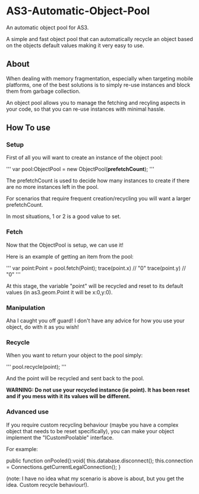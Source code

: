 # AS3-Automatic-Object-Pool

An automatic object pool for AS3.

A simple and fast object pool that can automatically recycle an object based on the objects default values
making it very easy to use.

## About

When dealing with memory fragmentation, especially when targeting mobile platforms, one of the best solutions
is to simply re-use instances and block them from garbage collection.

An object pool allows you to manage the fetching and recyling aspects in your code, so that you can re-use
instances with minimal hassle.

## How To use

### Setup

First of all you will want to create an instance of the object pool:

'''
var pool:ObjectPool = new ObjectPool(**prefetchCount**);
'''

The prefetchCount is used to decide how many instances to create if there are no more
instances left in the pool.

For scenarios that require frequent creation/recycling you will want a larger prefetchCount.

In most situations, 1 or 2 is a good value to set.

### Fetch

Now that the ObjectPool is setup, we can use it!

Here is an example of getting an item from the pool:

'''
var point:Point = pool.fetch(Point);
trace(point.x) // "0"
trace(point.y) // "0"
'''

At this stage, the variable "point" will be recycled and reset to its default values (in as3.geom.Point
it will be x:0,y:0).

### Manipulation

Aha I caught you off guard! I don't have any advice for how you use your object, do with it as you wish!

### Recycle

When you want to return your object to the pool simply:

'''
pool.recycle(point);
'''

And the point will be recycled and sent back to the pool.

**WARNING: Do not use your recycled instance (ie point). It has been reset and if you mess with it
its values will be different.**

### Advanced use

If you require custom recycling behaviour (maybe you have a complex object that needs to be reset specifically),
you can make your object implement the "ICustomPoolable" interface.

For example:

public function onPooled():void{
this.database.disconnect();
this.connection = Connections.getCurrentLegalConnection();
}

(note: I have no idea what my scenario is above is about, but you get the idea. Custom recycle behaviour!).



